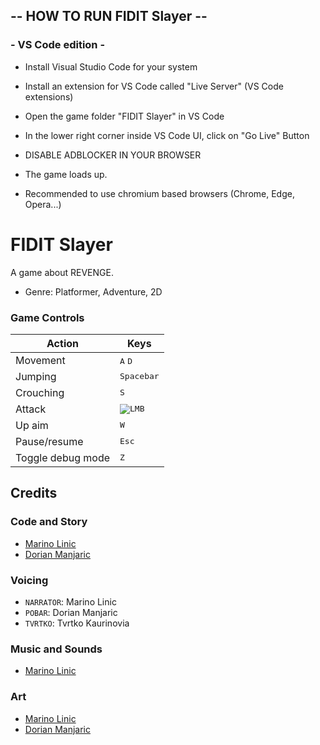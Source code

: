 ## -- HOW TO RUN FIDIT Slayer --
### - VS Code edition -
- Install Visual Studio Code for your system
- Install an extension for VS Code called "Live Server" (VS Code extensions)
- Open the game folder "FIDIT Slayer" in VS Code
- In the lower right corner inside VS Code UI, click on "Go Live" Button
- DISABLE ADBLOCKER IN YOUR BROWSER

- The game loads up.
- Recommended to use chromium based browsers (Chrome, Edge, Opera...)

# FIDIT Slayer
A game about REVENGE.
- Genre: Platformer, Adventure, 2D

### Game Controls
| **Action**             | **Keys**                                                                                       |
|------------------------|------------------------------------------------------------------------------------------------|
| Movement               | <kbd>A</kbd> <kbd>D</kbd>                                                                      |
| Jumping                | <kbd>Spacebar</kbd>                                                                            |
| Crouching              | <kbd>S</kbd>                                                                                   |
| Attack                 | <kbd>![LMB](https://raw.githubusercontent.com/emre-aki/raycast.js/master/images/lmb.png)</kbd> |
| Up aim                 | <kbd>W</kbd> |
| Pause/resume           | <kbd>Esc</kbd>                                                                                 |
| Toggle debug mode      | <kbd>Z</kbd>                                                                                   |

## Credits
### Code and Story
- [Marino Linic](https://github.com/MarinoLinic)
- [Dorian Manjaric](https://manjaric.com)

### Voicing
- `NARRATOR`: Marino Linic
- `POBAR`: Dorian Manjaric
- `TVRTKO`: Tvrtko Kaurinovia

### Music and Sounds
- [Marino Linic](https://github.com/MarinoLinic)

### Art
- [Marino Linic](https://github.com/MarinoLinic)
- [Dorian Manjaric](https://manjaric.com)